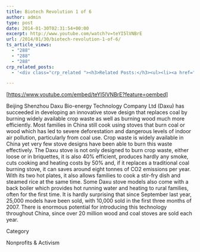 ```yaml
---
title: Biotech Revolution 1 of 6
author: admin
type: post
date: 2014-01-30T02:31:54+00:00
excerpt: http://www.youtube.com/watch?v=teYI5lVNBrE
url: /2014/01/30/biotech-revolution-1-of-6/
ts_article_views:
  - "288"
  - "288"
  - "288"
crp_related_posts:
  - '<div class="crp_related "><h3>Related Posts:</h3><ul><li><a href="https://scdhub.org/2017/12/25/wastewater-treatment-and-biosolids-management/"    ><img src="https://scdhub.org/wp-content/uploads/2017/12/wastewater-treatment-and-biosoli-150x150.jpg" alt="Wastewater treatment and Biosolids management" title="Wastewater treatment and Biosolids management" width="150" height="150" class="crp_thumb crp_featured" /><span class="crp_title">Wastewater treatment and Biosolids management</span></a></li><li><a href="https://scdhub.org/2018/01/06/household-and-neighborhood-sanitation-infrastructures-excreta-wastewater-disposal-in-developing-countries/"    ><img src="https://scdhub.org/wp-content/plugins/contextual-related-posts/default.png" alt="Household and neighborhood Sanitation Infrastructures: Excreta, wastewater disposal in developing countries" title="Household and neighborhood Sanitation Infrastructures: Excreta, wastewater disposal in developing countries" width="150" height="150" class="crp_thumb crp_default" /><span class="crp_title">Household and neighborhood Sanitation&hellip;</span></a></li><li><a href="https://scdhub.org/2017/12/29/walking-in-sabinas-shoes-world-vision/"    ><img src="https://scdhub.org/wp-content/uploads/2017/12/walking-in-sabinas-shoes-world-v-150x150.jpg" alt="Walking in Sabinas Shoes &#8211; World Vision" title="Walking in Sabinas Shoes &#8211; World Vision" width="150" height="150" class="crp_thumb crp_featured" /><span class="crp_title">Walking in Sabinas Shoes &#8211; World Vision</span></a></li><li><a href="https://scdhub.org/2017/12/11/halogen-to-led-lighting-upgrade/"    ><img src="https://scdhub.org/wp-content/uploads/2017/12/halogen-to-led-lighting-upgrade-1-150x150.jpg" alt="Halogen to LED Lighting Upgrade" title="Halogen to LED Lighting Upgrade" width="150" height="150" class="crp_thumb crp_featured" /><span class="crp_title">Halogen to LED Lighting Upgrade</span></a></li><li><a href="https://scdhub.org/2018/01/06/sanitation-in-emergencies/"    ><img src="https://scdhub.org/wp-content/plugins/contextual-related-posts/default.png" alt="Sanitation in Emergencies" title="Sanitation in Emergencies" width="150" height="150" class="crp_thumb crp_default" /><span class="crp_title">Sanitation in Emergencies</span></a></li><li><a href="https://scdhub.org/2017/07/28/8006/"    ><img src="https://scdhub.org/wp-content/uploads/2017/07/hqdefault-150x150.jpg" alt="Music" title="Music" width="150" height="150" class="crp_thumb crp_featured" /><span class="crp_title">Music</span></a></li></ul><div class="crp_clear"></div></div>'

---
```

[https://www.youtube.com/embed/teYI5lVNBrE?feature=oembed] 

Beijing Shenzhou Daxu Bio-energy Technology Company Ltd (Daxu) has succeeded in developing an innovative stove design that replaces coal by burning widely available crop waste as well as burning wood much more efficiently. Most families in China still cook using stoves that burn coal or wood which has led to severe deforestation and dangerous levels of indoor air pollution, particularly from coal use. Crop waste is widely available in China yet very few stove designs have been able to burn this waste effectively. The Daxu stove is not only designed to burn crop waste, either loose or in briquettes, it is also 40% efficient, produces hardly any smoke, cuts cooking and heating costs by 50% and, if it replaces a traditional coal burning stove, it can saves around eight tonnes of CO2 emissions per year. With its two hot plates, it also allows families to cook a stir-fry dish and steamed rice at the same time. Some Daxu stove models also come with a back boiler which provides hot running water and heating to rural families, often for the first time. It is hardly surprising that since September last year, 25,000 models have been sold, with 10,000 sold in the first three months of 2007. There is enormous potential for introducing this technology throughout China, since over 20 million wood and coal stoves are sold each year.
  
Category
  
Nonprofits & Activism